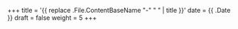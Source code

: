 +++
title = '{{ replace .File.ContentBaseName "-" " " | title }}'
date = {{ .Date }}
draft = false
weight = 5
+++
